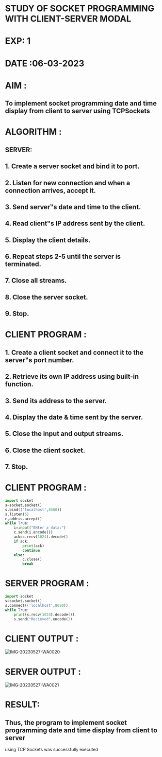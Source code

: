 # STUDY OF SOCKET PROGRAMMING WITH CLIENT-SERVER MODAL

# EXP: 1

# DATE :06-03-2023

# AIM :
## To implement socket programming date and time display from client to server using TCPSockets
# ALGORITHM :
## SERVER:
## 1. Create a server socket and bind it to port.
## 2. Listen for new connection and when a connection arrives, accept it.
## 3. Send server‟s date and time to the client.
## 4. Read client‟s IP address sent by the client.
## 5. Display the client details.
## 6. Repeat steps 2-5 until the server is terminated.
## 7. Close all streams.
## 8. Close the server socket.
## 9. Stop.


# CLIENT PROGRAM :
## 1. Create a client socket and connect it to the server‟s port number.
## 2. Retrieve its own IP address using built-in function.
## 3. Send its address to the server.
## 4. Display the date & time sent by the server.
## 5. Close the input and output streams.
## 6. Close the client socket.
## 7. Stop.
# CLIENT PROGRAM :
```PYTHON 3
import socket
s=socket.socket()
s.bind(('localhost',8080))
s.listen(5)
c,addr=s.accept()
while True:
	i=input("ENter a data:")
	c.send(i.encode())
	ack=c.recv(1024).decode()
	if ack:
		print(ack)
		continue
	else:
		c.close()
		break
```
# SERVER PROGRAM : 
```PYTHON 3
import socket
s=socket.socket()
s.connect(('localhost',8080))
while True:
	print(s.recv(1024).decode())
	s.send("Recieved".encode())
```

# CLIENT OUTPUT : 
![IMG-20230527-WA0020](https://github.com/ARUNKUMART9968/19CS406-EX-1/assets/121215794/776252bb-9f63-4361-b551-55aa746effd5)
# SERVER OUTPUT :
![IMG-20230527-WA0021](https://github.com/ARUNKUMART9968/19CS406-EX-1/assets/121215794/6ff91ac9-c4d2-44f3-9ce9-c2195c6dab42)



# RESULT:
## Thus, the program to implement socket programming date and time display from client to server
using TCP Sockets was successfully executed
